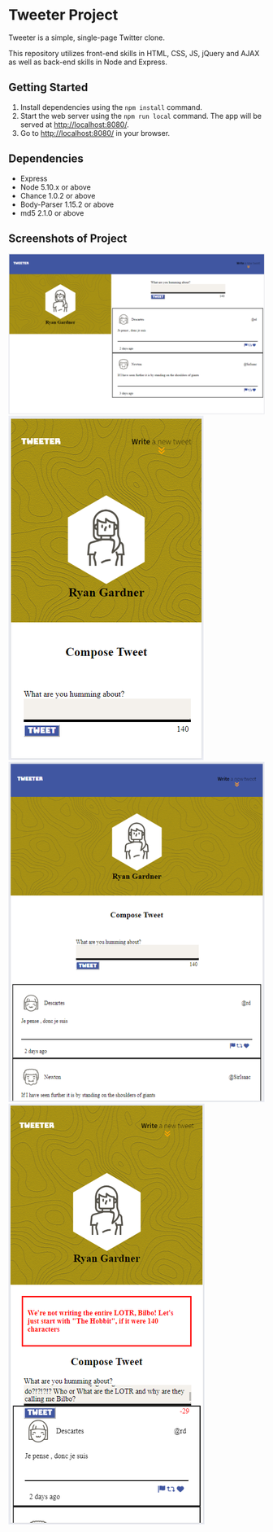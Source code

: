 # Tweeter Project

Tweeter is a simple, single-page Twitter clone.

This repository utilizes front-end skills in HTML, CSS, JS, jQuery and AJAX as well as back-end skills in Node and Express.

## Getting Started

1. Install dependencies using the `npm install` command.
2. Start the web server using the `npm run local` command. The app will be served at <http://localhost:8080/>.
3. Go to <http://localhost:8080/> in your browser.

## Dependencies

- Express
- Node 5.10.x or above
- Chance 1.0.2 or above
- Body-Parser 1.15.2 or above
- md5 2.1.0 or above

## Screenshots of Project

!["Screenshot of Computer view"](https://github.com/GardRyan/tweeter/blob/master/docs/Tweeter_ComputerView.png?raw=true)
!["Screenshot of Phone view"](https://github.com/GardRyan/tweeter/blob/master/docs/Tweeter_PhoneView.png?raw=true)
!["Screenshot of Tablet view"](https://github.com/GardRyan/tweeter/blob/master/docs/Tweeter_TabletView.png?raw=true)
!["Screenshot of Error reporting"](https://github.com/GardRyan/tweeter/blob/master/docs/Tweeter_tooManyCharacters.png?raw=true)
